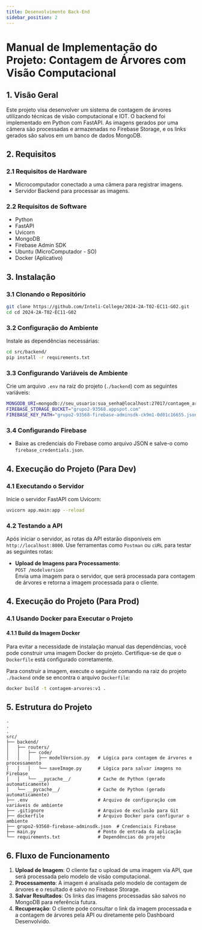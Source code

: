 ```yaml
---
title: Desenvolvimento Back-End
sidebar_position: 2
---
```


# Manual de Implementação do Projeto: Contagem de Árvores com Visão Computacional

## 1. Visão Geral
Este projeto visa desenvolver um sistema de contagem de árvores utilizando técnicas de visão computacional e IOT. O backend foi implementado em Python com FastAPI. As imagens gerados por uma câmera são processadas e armazenadas no Firebase Storage, e os links gerados são salvos em um banco de dados MongoDB.

## 2. Requisitos

### 2.1 Requisitos de Hardware
- Microcomputador conectado a uma câmera para registrar imagens.
- Servidor Backend para processar as imagens.

### 2.2 Requisitos de Software
- Python
- FastAPI
- Uvicorn
- MongoDB
- Firebase Admin SDK
- Ubuntu (MicroComputador - SO)
- Docker (Aplicativo)

## 3. Instalação

### 3.1 Clonando o Repositório
```bash
git clone https://github.com/Inteli-College/2024-2A-T02-EC11-G02.git
cd cd 2024-2A-T02-EC11-G02
```

### 3.2 Configuração do Ambiente
Instale as dependências necessárias:
```bash
cd src/backend/
pip install -r requirements.txt
```

### 3.3 Configurando Variáveis de Ambiente
Crie um arquivo `.env` na raiz do projeto (`./backend`) com as seguintes variáveis:
```bash
MONGODB_URI=mongodb://seu_usuario:sua_senha@localhost:27017/contagem_arvores
FIREBASE_STORAGE_BUCKET="grupo2-93568.appspot.com"
FIREBASE_KEY_PATH="grupo2-93568-firebase-adminsdk-ck9m1-0d01c16655.json"
```

### 3.4 Configurando Firebase
- Baixe as credenciais do Firebase como arquivo JSON e salve-o como `firebase_credentials.json`.

## 4. Execução do Projeto (Para Dev)

### 4.1 Executando o Servidor
Inicie o servidor FastAPI com Uvicorn:
```bash
uvicorn app.main:app --reload
```

### 4.2 Testando a API
Após iniciar o servidor, as rotas da API estarão disponíveis em `http://localhost:8000`. Use ferramentas como `Postman` ou `cURL` para testar as seguintes rotas:

- **Upload de Imagens para Processamento**:  
  `POST /modelversion`  
  Envia uma imagem para o servidor, que será processada para contagem de árvores e retorna a imagem processada para o cliente.
  
## 4. Execução do Projeto (Para Prod)

### 4.1 Usando Docker para Executar o Projeto

#### 4.1.1 Build da Imagem Docker
Para evitar a necessidade de instalação manual das dependências, você pode construir uma imagem Docker do projeto. Certifique-se de que o `Dockerfile` está configurado corretamente. 

Para construir a imagem, execute o seguinte comando na raiz do projeto `./backend` onde se encontra o arquivo `Dockerfile`:

```bash
docker build -t contagem-arvores:v1 .
```

## 5. Estrutura do Projeto

```text
.
.
.
src/
├── backend/
│   ├── routers/
│   │   ├── code/
│   │   │   ├── modelVersion.py   # Lógica para contagem de árvores e processamento
│   │   │   └── saveImage.py      # Lógica para salvar imagens no Firebase
│   │   └── __pycache__/          # Cache de Python (gerado automaticamente)
│   └── __pycache__/              # Cache de Python (gerado automaticamente)
├── .env                          # Arquivo de configuração com variáveis de ambiente
├── .gitignore                    # Arquivo de exclusão para Git
├── dockerfile                    # Arquivo Docker para configurar o ambiente
├── grupo2-93568-firebase-adminsdk.json  # Credenciais Firebase
├── main.py                       # Ponto de entrada da aplicação
└── requirements.txt              # Dependências do projeto

```

## 6. Fluxo de Funcionamento

1. **Upload de Imagem**: O cliente faz o upload de uma imagem via API, que será processada pelo modelo de visão computacional.
2. **Processamento**: A imagem é analisada pelo modelo de contagem de árvores e o resultado é salvo no Firebase Storage.
3. **Salvar Resultados**: Os links das imagens processadas são salvos no MongoDB para referência futura.
4. **Recuperação**: O cliente pode consultar o link da imagem processada e a contagem de árvores pela API ou diretamente pelo Dashboard Desenvolvido.